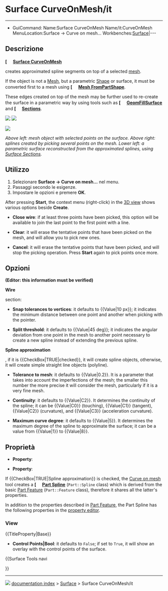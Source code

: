 # Surface CurveOnMesh/it
---
- GuiCommand:   Name:Surface CurveOnMesh   Name/it:CurveOnMesh   MenuLocation:Surface → Curve on mesh...   Workbenches:[Surface](Surface_Workbench/it.md)|---



## Descrizione


**[<img src=images/Surface_CurveOnMesh.svg style="width:16px"> [Surface CurveOnMesh](Surface_CurveOnMesh.md)**

creates approximated spline segments on top of a selected [mesh](Mesh_Workbench.md).

If the object is not a [Mesh](Mesh.md), but a parametric [Shape](Shape.md) or surface, it must be converted first to a mesh using **[<img src=images/Mesh_FromPartShape.svg style="width:16px"> [Mesh FromPartShape](Mesh_FromPartShape.md)**.

These edges created on top of the mesh may be further used to re-create the surface in a parametric way by using tools such as **[<img src=images/Surface_GeomFillSurface.svg style="width:16px"> [GeomFillSurface](Surface_GeomFillSurface.md)** and **[<img src=images/Surface_Sections.svg style="width:16px"> [Sections](Surface_Sections.md)**.

![](images/Surface_CurveOnMesh_mesh_example.png ) ![](images/Surface_CurveOnMesh_example.png )

![](images/Surface_CurveOnMesh_surface_example.png )



*Above left: mesh object with selected points on the surface. Above right: splines created by picking several points on the mesh. Lower left: a parametric surface reconstructed from the approximated splines, using [Surface Sections](Surface_Sections.md).*



## Utilizzo


<div class="mw-translate-fuzzy">

1.  Selezionare **Surface → Curve on mesh\...** nel menu.
2.  Passaggi secondo le esigenze.
3.  Impostare le opzioni e premere **OK**.


</div>

After pressing **Start**, the context menu (right-click) in the [3D view](3D_view.md) shows various options beside **Create**.

-    **Close wire**: if at least three points have been picked, this option will be available to join the last point to the first point with a line.

-    **Clear**: it will erase the tentative points that have been picked on the mesh, and will allow you to pick new ones.

-    **Cancel**: it will erase the tentative points that have been picked, and will stop the picking operation. Press **Start** again to pick points once more.



## Opzioni


**(Editor: this information must be verified)**


**Wire**

section:

-    **Snap tolerances to vertices**: it defaults to {{Value|10 px}}; it indicates the minimum distance between one point and another when picking with the pointer.

-    **Split threshold**: it defaults to {{Value|45 deg}}; it indicates the angular deviation from one point in the mesh to another point necessary to create a new spline instead of extending the previous spline.


**Spline approximation**

, if it is {{CheckBox|TRUE|checked}}, it will create spline objects, otherwise, it will create simple straight line objects (polyline).

-    **Tolerance to mesh**: it defaults to {{Value|0.2}}. It is a parameter that takes into account the imperfections of the mesh; the smaller this number the more precise it will consider the mesh, particularly if it is a very fine mesh.

-    **Continuity**: it defaults to {{Value|C2}}. It determines the continuity of the spline; it can be {{Value|C0}} (touching), {{Value|C1}} (tangent), {{Value|C2}} (curvature), and {{Value|C3}} (acceleration curvature).

-    **Maximum curve degree**: it defaults to {{Value|5}}. It determines the maximum degree of the spline to approximate the surface; it can be a value from {{Value|1}} to {{Value|8}}.



## Proprietà


<div class="mw-translate-fuzzy">

-    **Property**:

-    **Property**:


</div>

If {{CheckBox|TRUE|Spline approximation}} is checked, the [Curve on mesh](Surface_CurveOnMesh.md) tool creates a **[<img src=images/Part_Spline.svg style="width:16px"> [Part Spline](Part_Spline.md)** (`Part::Spline` class) which is derived from the basic [Part Feature](Part_Feature.md) (`Part::Feature` class), therefore it shares all the latter\'s properties.

In addition to the properties described in [Part Feature](Part_Feature.md), the Part Spline has the following properties in the [property editor](Property_editor.md).

### View


{{TitleProperty|Base}}

-    **Control Points|Bool**: it defaults to `False`; if set to `True`, it will show an overlay with the control points of the surface.





{{Surface Tools navi

}}



---
![](images/Button_right.svg) [documentation index](../README.md) > [Surface](Surface_Workbench.md) > Surface CurveOnMesh/it
